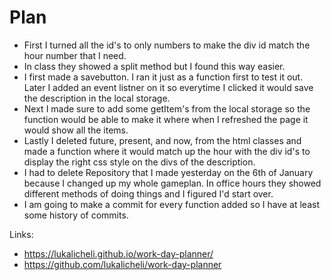 # Plan

* First I turned all the id's to only numbers to make the div id match the hour number that I need.
* In class they showed a split method but I found this way easier. 
* I first made a savebutton. I ran it just as a function first to test it out. Later I added an event listner on it so everytime I clicked it would save the description in the local storage.
* Next I made sure to add some getItem's from the local storage so the function would be able to make it where when I refreshed the page it would show all the items.
* Lastly I deleted future, present, and now, from the html classes and made a function where it would match up the hour with the div id's to display the right css style on the divs of the description. 
* I had to delete Repository that I made yesterday on the 6th of January because I changed up my whole gameplan. In office hours they showed different methods of doing things and I figured I'd start over. 
* I am going to make a commit for every function added so I have at least some history of commits. 

Links: 

* https://lukalicheli.github.io/work-day-planner/
* https://github.com/lukalicheli/work-day-planner
